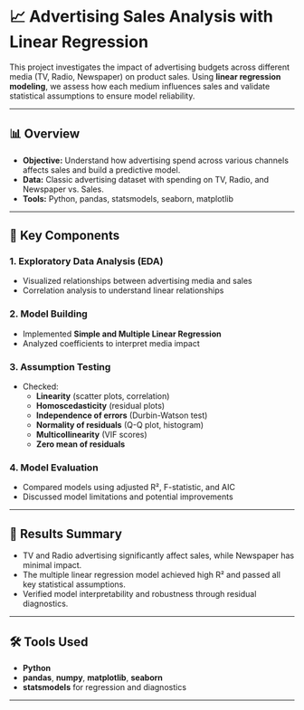 # 📈 Advertising Sales Analysis with Linear Regression

This project investigates the impact of advertising budgets across different media (TV, Radio, Newspaper) on product sales. Using **linear regression modeling**, we assess how each medium influences sales and validate statistical assumptions to ensure model reliability.

---

## 📊 Overview

- **Objective:** Understand how advertising spend across various channels affects sales and build a predictive model.
- **Data:** Classic advertising dataset with spending on TV, Radio, and Newspaper vs. Sales.
- **Tools:** Python, pandas, statsmodels, seaborn, matplotlib

---

## 🧠 Key Components

### 1. Exploratory Data Analysis (EDA)
- Visualized relationships between advertising media and sales
- Correlation analysis to understand linear relationships

### 2. Model Building
- Implemented **Simple and Multiple Linear Regression**
- Analyzed coefficients to interpret media impact

### 3. Assumption Testing
- Checked:
  - **Linearity** (scatter plots, correlation)
  - **Homoscedasticity** (residual plots)
  - **Independence of errors** (Durbin-Watson test)
  - **Normality of residuals** (Q-Q plot, histogram)
  - **Multicollinearity** (VIF scores)
  - **Zero mean of residuals**

### 4. Model Evaluation
- Compared models using adjusted R², F-statistic, and AIC
- Discussed model limitations and potential improvements


---

## 📌 Results Summary

- TV and Radio advertising significantly affect sales, while Newspaper has minimal impact.
- The multiple linear regression model achieved high R² and passed all key statistical assumptions.
- Verified model interpretability and robustness through residual diagnostics.

---

## 🛠️ Tools Used

- **Python**
- **pandas**, **numpy**, **matplotlib**, **seaborn**
- **statsmodels** for regression and diagnostics

---

